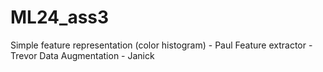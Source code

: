 # ML24_ass3

Simple feature representation (color histogram) - Paul
Feature extractor - Trevor
Data Augmentation - Janick

